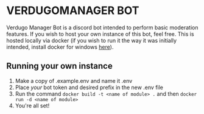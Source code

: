 VERDUGOMANAGER BOT
==================

Verdugo Manager Bot is a discord bot intended to perform basic moderation features. If you wish to host your own instance of this bot, feel free. This is hosted locally via docker (if you wish to run it the way it was initially intended, install docker for windows [here](https://docs.docker.com/docker-for-windows/install/)).

Running your own instance
--------------------------
1. Make a copy of .example.env and name it .env
2. Place _your_ bot token and desired prefix in the new .env file
3. Run the command `docker build -t <name of module> .` and then `docker run -d <name of module>`
4. You're all set!
